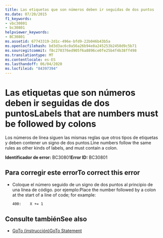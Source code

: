 ```yaml
---
title: Las etiquetas que son números deben ir seguidas de dos puntos
ms.date: 07/20/2015
f1_keywords:
- vbc30801
- bc30801
helpviewer_keywords:
- BC30801
ms.assetid: 67743319-2d1c-496e-bfd9-22b046b43b5a
ms.openlocfilehash: bd3d3ac6c0a56a26b94e8a245253b2450d9c5b71
ms.sourcegitcommit: f8c270376ed905f6a8896ce0fe25b4f4b38ff498
ms.translationtype: MT
ms.contentlocale: es-ES
ms.lasthandoff: 06/04/2020
ms.locfileid: "84397394"
---
```

# <a name="labels-that-are-numbers-must-be-followed-by-colons"></a><span data-ttu-id="257f8-102">Las etiquetas que son números deben ir seguidas de dos puntos</span><span class="sxs-lookup"><span data-stu-id="257f8-102">Labels that are numbers must be followed by colons</span></span>
<span data-ttu-id="257f8-103">Los números de línea siguen las mismas reglas que otros tipos de etiquetas y deben contener un signo de dos puntos.</span><span class="sxs-lookup"><span data-stu-id="257f8-103">Line numbers follow the same rules as other kinds of labels, and must contain a colon.</span></span>  
  
 <span data-ttu-id="257f8-104">**Identificador de error:** BC30801</span><span class="sxs-lookup"><span data-stu-id="257f8-104">**Error ID:** BC30801</span></span>  
  
## <a name="to-correct-this-error"></a><span data-ttu-id="257f8-105">Para corregir este error</span><span class="sxs-lookup"><span data-stu-id="257f8-105">To correct this error</span></span>  
  
- <span data-ttu-id="257f8-106">Coloque el número seguido de un signo de dos puntos al principio de una línea de código. por ejemplo:</span><span class="sxs-lookup"><span data-stu-id="257f8-106">Place the number followed by a colon at the start of a line of code; for example:</span></span>  
  
    ```vb  
    400:    X += 1  
    ```  
  
## <a name="see-also"></a><span data-ttu-id="257f8-107">Consulte también</span><span class="sxs-lookup"><span data-stu-id="257f8-107">See also</span></span>

- [<span data-ttu-id="257f8-108">GoTo (instrucción)</span><span class="sxs-lookup"><span data-stu-id="257f8-108">GoTo Statement</span></span>](../statements/goto-statement.md)
